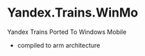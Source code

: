 Yandex.Trains.WinMo
===================

Yandex Trains Ported To Windows Mobile

* compiled to arm architecture